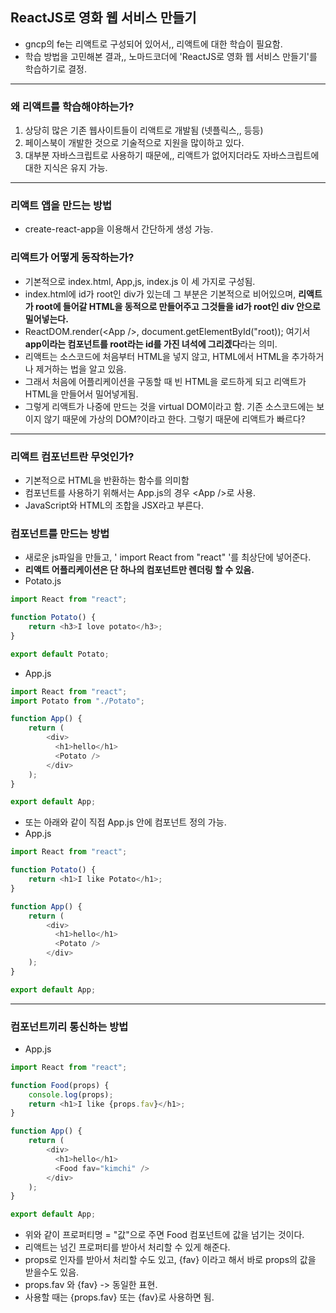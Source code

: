 ## ReactJS로 영화 웹 서비스 만들기

- gncp의 fe는 리액트로 구성되어 있어서,, 리액트에 대한 학습이 필요함.
- 학습 방법을 고민해본 결과,, 노마드코더에 'ReactJS로 영화 웹 서비스 만들기'를 학습하기로 결정.

<hr/>

### 왜 리액트를 학습해야하는가?
1. 상당히 많은 기존 웹사이트들이 리액트로 개발됨 (넷플릭스,, 등등)
2. 페이스북이 개발한 것으로 기술적으로 지원을 많이하고 있다.
3. 대부분 자바스크립트로 사용하기 때문에,, 리액트가 없어지더라도 자바스크립트에 대한 지식은 유지 가능.

<hr/>

### 리액트 앱을 만드는 방법
- create-react-app을 이용해서 간단하게 생성 가능.

### 리액트가 어떻게 동작하는가?
- 기본적으로 index.html, App,js, index.js 이 세 가지로 구성됨.
- index.html에 id가 root인 div가 있는데 그 부분은 기본적으로 비어있으며, **리액트가 root에 들어갈 HTML을 동적으로 만들어주고 그것들을 id가 root인 div 안으로 밀어넣는다.**
- ReactDOM.render(\<App />, document.getElementById("root)); 여기서 **app이라는 컴포넌트를 root라는 id를 가진 녀석에 그리겠다**라는 의미.
- 리액트는 소스코드에 처음부터 HTML을 넣지 않고, HTML에서 HTML을 추가하거나 제거하는 법을 알고 있음.
- 그래서 처음에 어플리케이션을 구동할 때 빈 HTML을 로드하게 되고 리액트가 HTML을 만들어서 밀어넣게됨.
- 그렇게 리액트가 나중에 만드는 것을 virtual DOM이라고 함. 기존 소스코드에는 보이지 않기 때문에 가상의 DOM?이라고 한다. 그렇기 때문에 리액트가 빠르다?

<hr/>

### 리액트 컴포넌트란 무엇인가?
- 기본적으로 HTML을 반환하는 함수를 의미함
- 컴포넌트를 사용하기 위해서는 App.js의 경우 \<App />로 사용.
- JavaScript와 HTML의 조합을 JSX라고 부른다.

### 컴포넌트를 만드는 방법
- 새로운 js파일을 만들고, ' import React from "react" '를 최상단에 넣어준다. 
- **리액트 어플리케이션은 단 하나의 컴포넌트만 렌더링 할 수 있음.**
- Potato.js
```javascript
import React from "react";

function Potato() {
    return <h3>I love potato</h3>;
}

export default Potato;
```

- App.js
```javascript
import React from "react";
import Potato from "./Potato";

function App() {
    return (
        <div>
          <h1>hello</h1>
          <Potato />
        </div>
    );
}

export default App;
```

- 또는 아래와 같이 직접 App.js 안에 컴포넌트 정의 가능.
- App.js
```javascript
import React from "react";

function Potato() {
    return <h1>I like Potato</h1>;
}

function App() {
    return (
        <div>
          <h1>hello</h1>
          <Potato />
        </div>
    );
}

export default App;
```

<hr/>

### 컴포넌트끼리 통신하는 방법
- App.js
```javascript
import React from "react";

function Food(props) {
    console.log(props);
    return <h1>I like {props.fav}</h1>;
}

function App() {
    return (
        <div>
          <h1>hello</h1>
          <Food fav="kimchi" />
        </div>
    );
}

export default App;
```
- 위와 같이 프로퍼티명 = "값"으로 주면 Food 컴포넌트에 값을 넘기는 것이다.
- 리액트는 넘긴 프로퍼티를 받아서 처리할 수 있게 해준다.
- props로 인자를 받아서 처리할 수도 있고, {fav} 이라고 해서 바로 props의 값을 받을수도 있음.
- props.fav 와 {fav} -> 동일한 표현.
- 사용할 때는 {props.fav} 또는 {fav}로 사용하면 됨.
